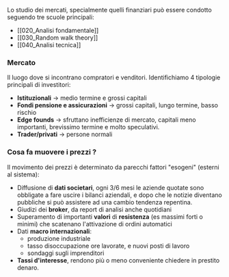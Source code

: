 Lo studio dei mercati, specialmente quelli finanziari può essere condotto seguendo tre scuole principali:
- [[020_Analisi fondamentale]]
- [[030_Random walk theory]]
- [[040_Analisi tecnica]]

### Mercato 

Il luogo dove si incontrano compratori e venditori. Identifichiamo 4 tipologie principali di investitori:
- **Istituzionali** -> medio termine e grossi capitali
- **Fondi pensione e assicurazioni** -> grossi capitali, lungo termine, basso rischio
- **Edge founds** -> sfruttano inefficienze di mercato, capitali meno importanti, brevissimo termine e molto speculativi.
- **Trader/privati** -> persone normali

### Cosa fa muovere i prezzi ?

Il movimento dei prezzi è determinato da parecchi fattori "esogeni" (esterni al sistema):
- Diffusione di **dati societari**, ogni 3/6 mesi le aziende quotate sono obbligate a fare uscire i bilanci aziendali, e dopo che le notizie diventano pubbliche si può assistere ad una cambio tendenza repentina. 
- Giudizi dei **broker**, da report di analisi anche quotidiani
- Superamento di importanti **valori** di **resistenza** (es massimi forti o minimi) che scatenano l'attivazione di ordini automatici
- Dati **macro internazionali**:
	- produzione industriale
	- tasso disoccupazione ore lavorate, e nuovi posti di lavoro
	- sondaggi sugli imprenditori
- **Tassi d'interesse**, rendono più o meno conveniente chiedere in prestito denaro. 